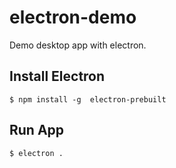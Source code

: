 # electron-demo

Demo desktop app with electron.

## Install Electron
`$ npm install -g  electron-prebuilt`

## Run App
`$ electron .`
